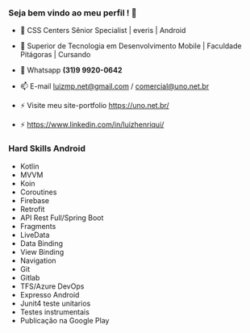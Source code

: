 ### Seja bem vindo ao meu perfil ! 👋


- 🔭 CSS Centers Sênior Specialist | everis | Android

- 👯 Superior de Tecnologia em Desenvolvimento Mobile | Faculdade Pitágoras | Cursando

- 💬 Whatsapp **(31)9 9920-0642**

- 📫 E-mail luizmp.net@gmail.com / comercial@uno.net.br

- ⚡ Visite meu site-portfolio https://uno.net.br/

- ⚡ https://www.linkedin.com/in/luizhenriqui/

  

### Hard Skills Android

- Kotlin 
- MVVM
- Koin
- Coroutines
- Firebase
- Retrofit
- API Rest Full/Spring Boot
- Fragments
- LiveData
- Data Binding
- View Binding 
- Navigation
- Git
- Gitlab
- TFS/Azure DevOps
- Expresso Android
- Junit4 teste unitarios
- Testes instrumentais 
- Publicação na Google Play



